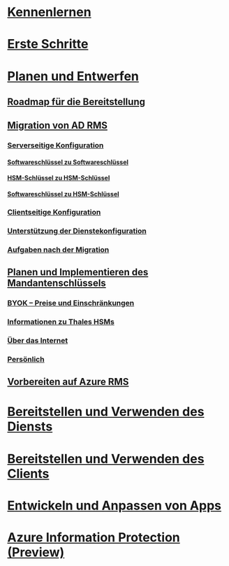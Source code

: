 # [Kennenlernen](/rights-management/understand-explore/azure-rights-management)
# [Erste Schritte](/rights-management/get-started/requirements-azure-rms)
# [Planen und Entwerfen](deployment-roadmap.md)
## [Roadmap für die Bereitstellung](deployment-roadmap.md)
## [Migration von AD RMS](migrate-from-ad-rms-to-azure-rms.md)
### [Serverseitige Konfiguration](migrate-from-ad-rms-phase1.md)
#### [Softwareschlüssel zu Softwareschlüssel](migrate-softwarekey-to-softwarekey.md)
#### [HSM-Schlüssel zu HSM-Schlüssel](migrate-hsmkey-to-hsmkey.md)
#### [Softwareschlüssel zu HSM-Schlüssel](migrate-softwarekey-to-hsmkey.md)
### [Clientseitige Konfiguration](migrate-from-ad-rms-phase2.md)
### [Unterstützung der Dienstekonfiguration](migrate-from-ad-rms-phase3.md)
### [Aufgaben nach der Migration](migrate-from-ad-rms-phase4.md)
## [Planen und Implementieren des Mandantenschlüssels](plan-implement-tenant-key.md)
### [BYOK – Preise und Einschränkungen](byok-price-restrictions.md)
### [Informationen zu Thales HSMs](thales-hsm.md)
### [Über das Internet](generate-tenant-key-internet.md)
### [Persönlich](generate-tenant-key-in-person.md)
## [Vorbereiten auf Azure RMS](prepare.md)
# [Bereitstellen und Verwenden des Diensts](/rights-management/deploy-use/activate-service)
# [Bereitstellen und Verwenden des Clients](/rights-management/rms-client/use-client)
# [Entwickeln und Anpassen von Apps](/rights-management/develop/developers-guide)
# [Azure Information Protection (Preview)](/rights-management/information-protection/what-is-information-protection)


<!--HONumber=Jul16_HO3-->


